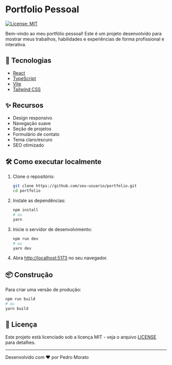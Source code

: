 # Portfolio Pessoal

[![License: MIT](https://img.shields.io/badge/License-MIT-yellow.svg)](https://opensource.org/licenses/MIT)

Bem-vindo ao meu portfólio pessoal! Este é um projeto desenvolvido para mostrar meus trabalhos, habilidades e experiências de forma profissional e interativa.

## 🚀 Tecnologias

- [React](https://reactjs.org/)
- [TypeScript](https://www.typescriptlang.org/)
- [Vite](https://vitejs.dev/)
- [Tailwind CSS](https://tailwindcss.com/)

## ✨ Recursos

- Design responsivo
- Navegação suave
- Seção de projetos
- Formulário de contato
- Tema claro/escuro
- SEO otimizado

## 🛠️ Como executar localmente

1. Clone o repositório:
   ```bash
   git clone https://github.com/seu-usuario/portfolio.git
   cd portfolio
   ```

2. Instale as dependências:
   ```bash
   npm install
   # ou
   yarn
   ```

3. Inicie o servidor de desenvolvimento:
   ```bash
   npm run dev
   # ou
   yarn dev
   ```

4. Abra [http://localhost:5173](http://localhost:5173) no seu navegador.

## 📦 Construção

Para criar uma versão de produção:

```bash
npm run build
# ou
yarn build
```

## 📄 Licença

Este projeto está licenciado sob a licença MIT - veja o arquivo [LICENSE](LICENSE) para detalhes.

---

Desenvolvido com ❤️ por Pedro Morato
